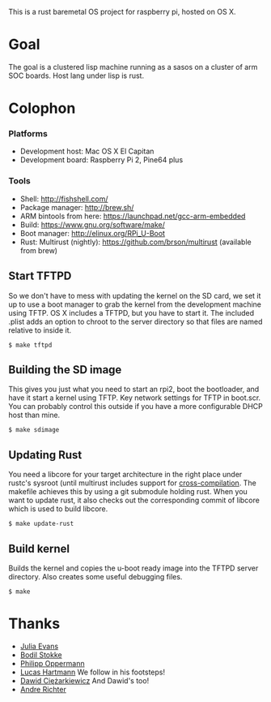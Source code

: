 This is a rust baremetal OS project for raspberry pi, hosted on OS X.

# Goal

The goal is a clustered lisp machine running as a sasos on a cluster of arm SOC boards. Host lang under lisp is rust.

# Colophon

### Platforms

* Development host: Mac OS X El Capitan
* Development board: Raspberry Pi 2, Pine64 plus

### Tools

* Shell: http://fishshell.com/
* Package manager: http://brew.sh/
* ARM bintools from here: https://launchpad.net/gcc-arm-embedded
* Build: https://www.gnu.org/software/make/
* Boot manager: http://elinux.org/RPi_U-Boot
* Rust: Multirust (nightly): https://github.com/brson/multirust (available from brew)

## Start TFTPD

So we don't have to mess with updating the kernel on the SD card, we set it up to use a boot manager to grab the kernel from the development machine using TFTP. OS X includes a TFTPD, but you have to start it. The included .plist adds an option to chroot to the server directory so that files are named relative to inside it.

    $ make tftpd

## Building the SD image

This gives you just what you need to start an rpi2, boot the bootloader, and have it start a kernel using TFTP. Key network settings for TFTP in boot.scr. You can probably control this outside if you have a more configurable DHCP host than mine.

    $ make sdimage

## Updating Rust

You need a libcore for your target architecture in the right place under rustc's sysroot (until multirust includes support for [cross-compilation](https://github.com/brson/multirust/pull/112). The makefile achieves this by using a git submodule holding rust. When you want to update rust, it also checks out the corresponding commit of libcore which is used to build libcore.    

    $ make update-rust

## Build kernel

Builds the kernel and copies the u-boot ready image into the TFTPD server directory. Also creates some useful debugging files.

    $ make

# Thanks

* [Julia Evans](http://jvns.ca/blog/2014/03/21/my-rust-os-will-never-be-finished/)
* [Bodil Stokke](https://skillsmatter.com/skillscasts/4484-build-your-own-lisp-for-great-justice)
* [Philipp Oppermann](http://os.phil-opp.com/)
* [Lucas Hartmann](http://interim-os.com/) We follow in his footsteps!
* [Dawid Ciężarkiewicz](https://github.com/dpc/titanos) And Dawid's too!
* [Andre Richter](https://github.com/rust-embedded/rust-raspi3-tutorial)
